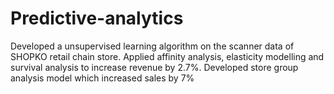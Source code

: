 # Predictive-analytics
Developed a unsupervised learning algorithm on the scanner data of SHOPKO retail chain store. 
Applied affinity analysis, elasticity modelling and survival analysis to increase revenue by 2.7%. 
Developed store group analysis model which increased sales by 7%
